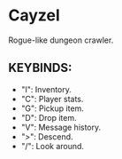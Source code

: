 # Cayzel
 Rogue-like dungeon crawler.


## KEYBINDS:
- "I": Inventory.
- "C": Player stats.
- "G": Pickup item.
- "D": Drop item.
- "V": Message history.
- ">": Descend.
- "/": Look around.
